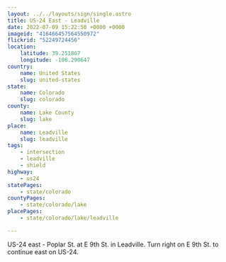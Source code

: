 ```yaml
---
layout: ../../layouts/sign/single.astro
title: US-24 East - Leadville
date: 2022-07-09 15:22:50 +0000 +0000
imageid: "416466457564550972"
flickrid: "52249724456"
location:
    latitude: 39.251867
    longitude: -106.290647
country:
    name: United States
    slug: united-states
state:
    name: Colorado
    slug: colorado
county:
    name: Lake County
    slug: lake
place:
    name: Leadville
    slug: leadville
tags:
    - intersection
    - leadville
    - shield
highway:
    - us24
statePages:
    - state/colorado
countyPages:
    - state/colorado/lake
placePages:
    - state/colorado/lake/leadville

---
```

US-24 east - Poplar St. at E 9th St. in Leadville.  Turn right on E 9th St. to continue east on US-24.